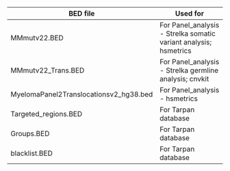 | BED file | Used for |
| --- | --- |
| MMmutv22.BED | For Panel_analysis - Strelka somatic variant analysis; hsmetrics |
| MMmutv22_Trans.BED | For Panel_analysis - Strelka germline analysis; cnvkit |
| MyelomaPanel2Translocationsv2_hg38.bed | For Panel_analysis - hsmetrics |
| Targeted_regions.BED | For Tarpan database |
| Groups.BED | For Tarpan database |
| blacklist.BED | For Tarpan database |
